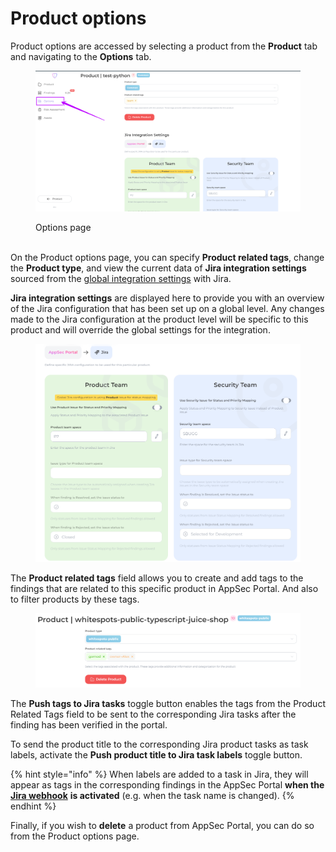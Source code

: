 # Product options

Product options are accessed by selecting a product from the **Product** tab and navigating to the **Options** tab.

<figure><img src="../../../.gitbook/assets/product1.png" alt=""><figcaption><p>Options page</p></figcaption></figure>

\
On the Product options page, you can specify **Product related tags**, change the **Product type**, and view the current data of **Jira integration settings** sourced from the [global integration settings](../../jira/jira-integration-configuration.md#step-3.-default-team-spaces) with Jira.&#x20;

**Jira integration settings** are displayed here to provide you with an overview of the Jira configuration that has been set up on a global level. Any changes made to the Jira configuration at the product level will be specific to this product and will override the global settings for the integration.

<figure><img src="../../../.gitbook/assets/product 3.png" alt=""><figcaption></figcaption></figure>

The **Product related tags** field allows you to create and add tags to the findings that are related to this specific product in AppSec Portal. And also to filter products by these tags.

<figure><img src="../../../.gitbook/assets/product related tag jira.png" alt=""><figcaption></figcaption></figure>

The **Push tags to Jira tasks** toggle button enables the tags from the Product Related Tags field to be sent to the corresponding Jira tasks after the finding has been verified in the portal.

To send the product title to the corresponding Jira product tasks as task labels, activate the **Push product title to Jira task labels** toggle button.

{% hint style="info" %}
When labels are added to a task in Jira, they will appear as tags in the corresponding findings in the AppSec Portal **when the** [**Jira webhook**](../../jira/setting-up-jira-webhook.md) **is activated** (e.g. when the task name is changed).
{% endhint %}

Finally, if you wish to **delete** a product from AppSec Portal, you can do so from the Product options page.
